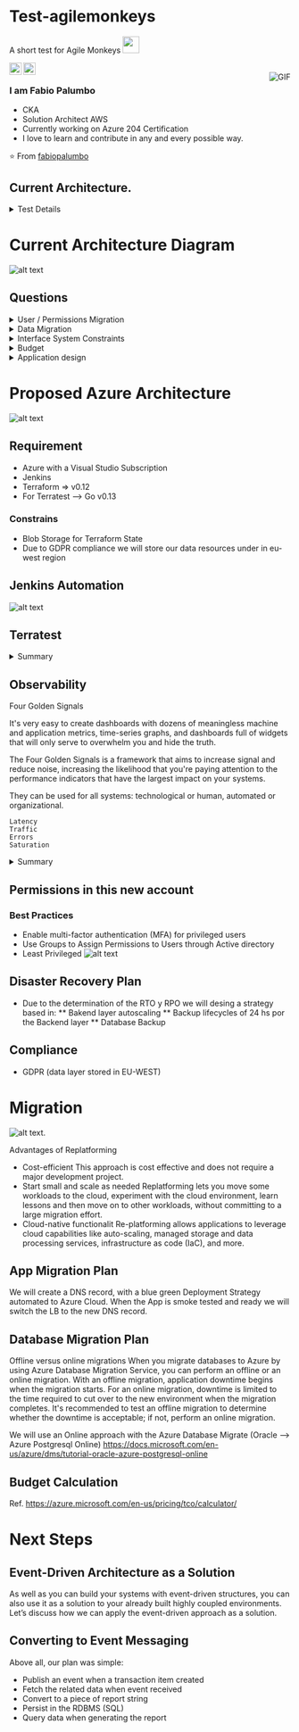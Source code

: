 # Test-agilemonkeys
A short test for Agile Monkeys <img src="https://raw.githubusercontent.com/iampavangandhi/iampavangandhi/master/gifs/Hi.gif" width="30px"></h2>

<a href="https://www.linkedin.com/in/fppalumbo/">
  <img align="left" alt="Ajay's Linkdein" width="22px" src="https://cdn.jsdelivr.net/npm/simple-icons@v3/icons/linkedin.svg" />
</a>
<a href="https://github.com/fabiopalumbo">
  <img align="left" alt="Ajay's Github" width="22px" src="https://cdn.jsdelivr.net/npm/simple-icons@v3/icons/github.svg" />
</a>
<br />
<img align="right" alt="GIF" src="https://media.giphy.com/media/13HgwGsXF0aiGY/giphy.gif" />

### I am Fabio Palumbo
- CKA 
- Solution Architect AWS
- Currently working on Azure 204 Certification
- I love to learn and contribute in any and every possible way.

⭐️ From [fabiopalumbo](https://https://github.com/fabiopalumbo/)


## Current Architecture.
<details>
<summary>Test Details</summary>

```
Let’s imagine that a Bank has a monolithic architecture to handle the enrollment for new credit cards.
A potential customer will enter a bunch of data through some online forms.
Once a day there will be a batch processing job that will process all this
data (The job will trigger a monolithic application that extracts the day’s
data and run the following tasks) The job will trigger a monolith service).

• It will verify if it’s an existing customer and if it is, it will verify any
potential loans or red flags in case the customer is not eligible for a
new credit card.
• It will verify the customer’s identity. We reach an external API (e.g.
Equifax) to verify all the provided details are accurate and also verify
if there is any red flag.
• It will calculate the amount limit assigned for the credit card. It will
also auto-generate a new Credit Card number so the customer can
start using it right away until the actual credit card is received.
All the data is currently persisted on an on-premise Oracle DB. This DB
holds all the personal data the user inputs in the forms and also additional
data that will help to calculate his/her credit rating.

## The Goal
As a company-wide initiative, we’ve been asked to
1. Migrate all our systems to Azure cloud
2. The company is shifting to event-driven architecture with
microservices

## The Test
This test will mix some designs (text and diagrams are expected) and
some coding. We are absolutely not aiming to build this system. We just
want to test some relevant points we’ll explicitly point out.
1. Given the 2 goals we mentioned in the previous section, imagine a
new architecture including text, diagrams, and any other useful
resource. Give special attention how to handle exceptions if the job
stops for any reason. How do we recover? How will the deployment
process will be? Also, think about permissions, how are we going the
Azure resources permissions?
2. How are you going to handle the migration of data? Design a
strategy (maybe using cloud resources o anything else?) and tell us
about it.
3. Let’s assume the current DB is a traditional Oracle relational DB.
Write all the necessary scripts to migrate this data to a new DB in
Azure. There are several options. Please explain which one you
choose and why.
4. Given the new architecture in Azure you designed let’s assume we’ll
provision new resources through Terraform. Build some of the infra
(let’s discuss which parts will be more relevant) with Terraform and
deploy it.
5. What kind of monitoring would be relevant to add? What kind of
resources would be helpful to achieve this?
We are expecting:
1. A detailed explained for each step
2. The reasons to choose each resource in Azure.
3. Details on how those resources work. 
```
</details>

# Current Architecture Diagram
![alt text](/Images/them_current_Arch.png "Azure Current diagram")

## Questions
<details>
<summary>User / Permissions Migration</summary>

```
Are the users using auth/authentication federated service? SSO auth?

User’s apply through filling out forms without the necessity of creating an account with the bank (it is open to anyone) so there should be no auth involved.
In the future we might incorporate federated auth that will allow us to fill out some information that we currently request to users. So any prep work for the future would be great.
```
</details>
<details>
<summary>Data Migration</summary>
  
```
*Are we planning to migrate Oracle “As is” with license
Yes. However, we are open to suggestions if we could cut cost but keeping the performance and reliability.

*Are there any restrictions on the application’s geographic storage location?
Due to the regulations of the country in which the bank is located (assume a EU country) the data layer must be physically stored in the EU and we need to know where exactly data is located at any point in time.

Is the data/application subject to robust regulatory protocols?
Yes, since we are dealing with sensitive data, we have to comply with EU regulations, such as GDPR and also comply with financial rules
```
</details>
<details>
<summary>Interface System Constraints</summary>
  
```
The External API call to Equifax have any constrains? concurrency? limits?
Equifax has a rate limit of 100 API request per second. This service is widely consumed by other companies and services.

Is the online form storing data in the db directly using the monolithic service?
Yes

Is the application run in a certain os system?
The application currently runs under Red Hat Enterprise Linux

Is the Amount calculator process and VerifyClient process in the same monolithic architecture?
Nope, they are part of the services available in the on-premise infrastructure.

Is the application run in un monolithic process or is an instance with several proceses in it?
Currently, it is a monolithic process in a machine with many other processes happening. However, due to the expected growth of the company in the following year, we are considering more efficient and scalable workflows.

Is the online form static content? and of our ownership?
The online form has static content and it is owned by us.
```
</details>
<details>
<summary>Budget</summary>
  
```
Do we have budget limitations?
As many other financial enterprises, we are heavily investing in technology and budget should not be an issue. However, it would be great to have some realistic figure on the expected cost per month once we move to the cloud.
```
</details>
<details>
<summary>Application design</summary>
  
```

Do we have the need of a high available System?
Yes, since the enrollment for credit cards can happen at any time, we cannot afford missing a potential customer due to our technology stack

Will we gather metrics? Application side, service mesh?
We should gather metrics, on the application side we should be able at least to tell how many people entered the site, filled out the form, or left, etc.
On the server side we should be monitoring load and performance and be proactive.

Do we currently use any kind of Automation CICD tool? Code quality check?
CICD Jenkins/CircleCI, SonarQube, Dependabot, we also do testing (unit testing, integration testing, ui testing), linting, we also run some pen testing tools to avoid potential security breaches due to malicious code.
```
</details>

# Proposed Azure Architecture
![alt text](/Images/them_new_architecture.png "Proposed Azure diagram")

## Requirement
* Azure with a Visual Studio Subscription
* Jenkins
* Terraform => v0.12
* For Terratest --> Go v0.13

### Constrains
* Blob Storage for Terraform State
* Due to GDPR compliance we will store our data resources under in eu-west region

## Jenkins Automation
![alt text](/Images/them_terratest.png "Jenkins Automation")

## Terratest


<details>
<summary>Summary</summary>
  
```

------------------------------------------------------------------------
------------------------------------------------------------------------


```
</details>

## Observability
Four Golden Signals

It's very easy to create dashboards with dozens of meaningless machine and application metrics, time-series graphs, and dashboards full of widgets that will only serve to overwhelm you and hide the truth.

The Four Golden Signals is a framework that aims to increase signal and reduce noise, increasing the likelihood that you're paying attention to the performance indicators that have the largest impact on your systems.

They can be used for all systems: technological or human, automated or organizational.

```
Latency
Traffic
Errors
Saturation
```
<details>
<summary>Summary</summary>
  
Latency
* What: How long something takes to respond or complete
* Why: Direct impact on customer experience

Traffic
* What: Total volume of work being done (or attempted)
* Why: Generally has a relationship to business volume, which maps directly to business value.


Errors
* What: Self explanatory! Usually expressed as a ratio of (# Failed Requests)/(# Successful Requests), which yields a simple, clearly defined target to aim for.
* Why: A solid indication of customer experience and the value - or lack thereof - being derived from our services. It's also so simple to understand that it is accessible to anyone in the organization, making it a very powerful indicator.

Saturation
* What: Ok, this one is a little tricky but tl;dr: How close are we to our total available capacity?
* Why: Has a direct relationship to scaling and capacity planning. This is what ensures we can keep the machine running!
</details>

## Permissions in this new account

### Best Practices
* Enable multi-factor authentication (MFA) for privileged users
* Use Groups to Assign Permissions to Users through Active directory
* Least Privileged 
![alt text](/Images/them_permissions.png "Permissions")

## Disaster Recovery Plan
* Due to the determination of the RTO y RPO we will desing a strategy based in:
** Bakend layer autoscaling
** Backup lifecycles of 24 hs por the Backend layer
** Database Backup


## Compliance
* GDPR (data layer stored in EU-WEST)

# Migration
![alt text](https://cdn-images-1.medium.com/max/1600/0*WW36nabYAh5wn2v3. "Migration").

Advantages of Replatforming
* Cost-efficient
This approach is cost effective and does not require a major development project.
* Start small and scale as needed
Replatforming lets you move some workloads to the cloud, experiment with the cloud environment, learn lessons and then move on to other workloads, without committing to a large migration effort.
* Cloud-native functionalit
Re-platforming allows applications to leverage cloud capabilities like auto-scaling, managed storage and data processing services, infrastructure as code (IaC), and more.

## App Migration Plan
We will create a DNS record, with a blue green Deployment Strategy automated to Azure Cloud.
When the App is smoke tested and ready we will switch the LB to the new DNS record.

## Database Migration Plan
Offline versus online migrations
When you migrate databases to Azure by using Azure Database Migration Service, you can perform an offline or an online migration. With an offline migration, application downtime begins when the migration starts. For an online migration, downtime is limited to the time required to cut over to the new environment when the migration completes. It's recommended to test an offline migration to determine whether the downtime is acceptable; if not, perform an online migration.

We will use an Online approach with the Azure Database Migrate (Oracle --> Azure Postgresql Online)
https://docs.microsoft.com/en-us/azure/dms/tutorial-oracle-azure-postgresql-online


## Budget Calculation

Ref. https://azure.microsoft.com/en-us/pricing/tco/calculator/

# Next Steps

## Event-Driven Architecture as a Solution
As well as you can build your systems with event-driven structures, you can also use it as a solution to your already built highly coupled environments. Let’s discuss how we can apply the event-driven approach as a solution.

## Converting to Event Messaging

Above all, our plan was simple:
* Publish an event when a transaction item created
* Fetch the related data when event received
* Convert to a piece of report string
* Persist in the RDBMS (SQL)
* Query data when generating the report

